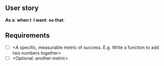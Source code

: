 ## User story
  **As a**: <role> 
  **when I**: <do x> 
  **I want**: <y> 
  **so that**: <z> 

## Requirements
- [ ] <A specific, measurable metric of success. E.g. Write a function to add two numbers together>
- [ ] <Optional: another metric> 
